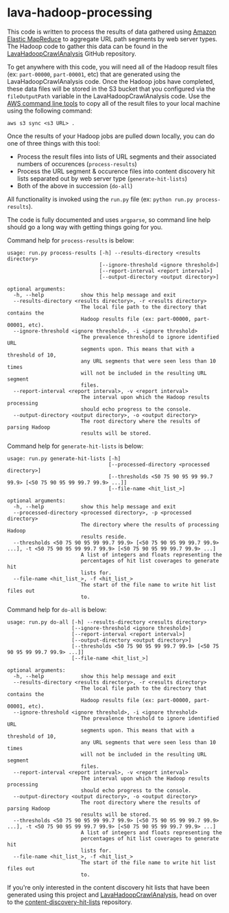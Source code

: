 lava-hadoop-processing
=======================

This code is written to process the results of data gathered using [Amazon Elastic MapReduce](https://aws.amazon.com/emr/) to aggregate URL path segments by web server types. The Hadoop code to gather this data can be found in the [LavaHadoopCrawlAnalysis](https://github.com/lavalamp-/LavaHadoopCrawlAnalysis) GitHub repository.

To get anywhere with this code, you will need all of the Hadoop result files (ex: `part-00000`, `part-00001`, etc) that are generated using the LavaHadoopCrawlAnalysis code. Once the Hadoop jobs have completed, these data files will be stored in the S3 bucket that you configured via the `fileOutputPath` variable in the LavaHadoopCrawlAnalysis code. Use the [AWS command line tools](https://aws.amazon.com/cli/) to copy all of the result files to your local machine using the following command:

```
aws s3 sync <s3 URL> .
```

Once the results of your Hadoop jobs are pulled down locally, you can do one of three things with this tool:

* Process the result files into lists of URL segments and their associated numbers of occurences (`process-results`)
* Process the URL segment & occurence files into content discovery hit lists separated out by web server type (`generate-hit-lists`)
* Both of the above in succession (`do-all`)

All functionality is invoked using the `run.py` file (ex: `python run.py process-results`).

The code is fully documented and uses `argparse`, so command line help should go a long way with getting things going for you.

Command help for `process-results` is below:

```
usage: run.py process-results [-h] --results-directory <results directory>
                              [--ignore-threshold <ignore threshold>]
                              [--report-interval <report interval>]
                              [--output-directory <output directory>]

optional arguments:
  -h, --help            show this help message and exit
  --results-directory <results directory>, -r <results directory>
                        The local file path to the directory that contains the
                        Hadoop results file (ex: part-00000, part-00001, etc).
  --ignore-threshold <ignore threshold>, -i <ignore threshold>
                        The prevalence threshold to ignore identified URL
                        segments upon. This means that with a threshold of 10,
                        any URL segments that were seen less than 10 times
                        will not be included in the resulting URL segment
                        files.
  --report-interval <report interval>, -v <report interval>
                        The interval upon which the Hadoop results processing
                        should echo progress to the console.
  --output-directory <output directory>, -o <output directory>
                        The root directory where the results of parsing Hadoop
                        results will be stored.
```

Command help for `generate-hit-lists` is below:

```
usage: run.py generate-hit-lists [-h]
                                 [--processed-directory <processed directory>]
                                 [--thresholds <50 75 90 95 99 99.7 99.9> [<50 75 90 95 99 99.7 99.9> ...]]
                                 [--file-name <hit_list_>]

optional arguments:
  -h, --help            show this help message and exit
  --processed-directory <processed directory>, -p <processed directory>
                        The directory where the results of processing Hadoop
                        results reside.
  --thresholds <50 75 90 95 99 99.7 99.9> [<50 75 90 95 99 99.7 99.9> ...], -t <50 75 90 95 99 99.7 99.9> [<50 75 90 95 99 99.7 99.9> ...]
                        A list of integers and floats representing the
                        percentages of hit list coverages to generate hit
                        lists for.
  --file-name <hit_list_>, -f <hit_list_>
                        The start of the file name to write hit list files out
                        to.
```

Command help for `do-all` is below:

```
usage: run.py do-all [-h] --results-directory <results directory>
                     [--ignore-threshold <ignore threshold>]
                     [--report-interval <report interval>]
                     [--output-directory <output directory>]
                     [--thresholds <50 75 90 95 99 99.7 99.9> [<50 75 90 95 99 99.7 99.9> ...]]
                     [--file-name <hit_list_>]

optional arguments:
  -h, --help            show this help message and exit
  --results-directory <results directory>, -r <results directory>
                        The local file path to the directory that contains the
                        Hadoop results file (ex: part-00000, part-00001, etc).
  --ignore-threshold <ignore threshold>, -i <ignore threshold>
                        The prevalence threshold to ignore identified URL
                        segments upon. This means that with a threshold of 10,
                        any URL segments that were seen less than 10 times
                        will not be included in the resulting URL segment
                        files.
  --report-interval <report interval>, -v <report interval>
                        The interval upon which the Hadoop results processing
                        should echo progress to the console.
  --output-directory <output directory>, -o <output directory>
                        The root directory where the results of parsing Hadoop
                        results will be stored.
  --thresholds <50 75 90 95 99 99.7 99.9> [<50 75 90 95 99 99.7 99.9> ...], -t <50 75 90 95 99 99.7 99.9> [<50 75 90 95 99 99.7 99.9> ...]
                        A list of integers and floats representing the
                        percentages of hit list coverages to generate hit
                        lists for.
  --file-name <hit_list_>, -f <hit_list_>
                        The start of the file name to write hit list files out
                        to.
```

If you're only interested in the content discovery hit lists that have been generated using this project and [LavaHadoopCrawlAnalysis](https://github.com/lavalamp-/LavaHadoopCrawlAnalysis), head on over to the [content-discovery-hit-lists](https://github.com/lavalamp-/content-discovery-hit-lists) repository.